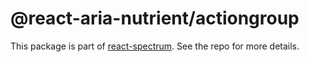 # @react-aria-nutrient/actiongroup

This package is part of [react-spectrum](https://github.com/adobe/react-spectrum). See the repo for more details.
